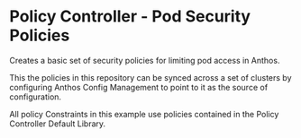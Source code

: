 # Policy Controller - Pod Security Policies

Creates a basic set of security policies for limiting pod access in Anthos. 

This the policies in this repository can be synced across a set of clusters by configuring Anthos Config Management to point to it as the source of configuration.

All policy Constraints in this example use policies contained in the Policy Controller Default Library.
